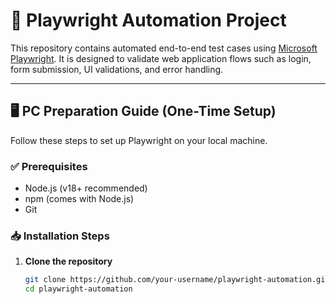 # 🧪 Playwright Automation Project

This repository contains automated end-to-end test cases using [Microsoft Playwright](https://playwright.dev/). It is designed to validate web application flows such as login, form submission, UI validations, and error handling.

---

## 🖥️ PC Preparation Guide (One-Time Setup)

Follow these steps to set up Playwright on your local machine.

### ✅ Prerequisites

- Node.js (v18+ recommended)
- npm (comes with Node.js)
- Git

### 📥 Installation Steps

1. **Clone the repository**
   ```bash
   git clone https://github.com/your-username/playwright-automation.git
   cd playwright-automation
